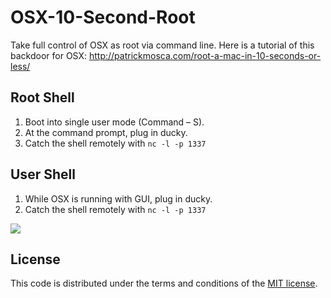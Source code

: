 # OSX-10-Second-Root

Take full control of OSX as root via command line.
Here is a tutorial of this backdoor for OSX: http://patrickmosca.com/root-a-mac-in-10-seconds-or-less/

## Root Shell
1. Boot into single user mode (Command – S).
2. At the command prompt, plug in ducky.
3. Catch the shell remotely with `nc -l -p 1337`

## User Shell
1. While OSX is running with GUI, plug in ducky.
2. Catch the shell remotely with `nc -l -p 1337`

[![](http://patrickmosca.com/wp-content/uploads/2013/04/root.png)](http://patrickmosca.com/wp-content/uploads/2013/04/root.png)

## License

This code is distributed under the terms and conditions of the [MIT license](LICENSE). 
